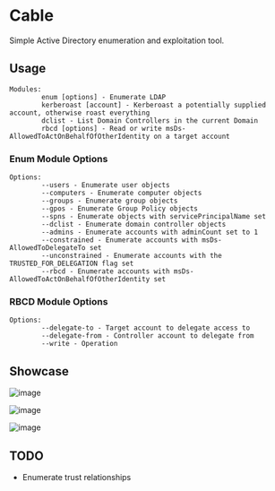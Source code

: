 # Cable
Simple Active Directory enumeration and exploitation tool.

## Usage
```
Modules:
        enum [options] - Enumerate LDAP
        kerberoast [account] - Kerberoast a potentially supplied account, otherwise roast everything
        dclist - List Domain Controllers in the current Domain
        rbcd [options] - Read or write msDs-AllowedToActOnBehalfOfOtherIdentity on a target account
```
### Enum Module Options
```
Options:
        --users - Enumerate user objects
        --computers - Enumerate computer objects
        --groups - Enumerate group objects
        --gpos - Enumerate Group Policy objects
        --spns - Enumerate objects with servicePrincipalName set
        --dclist - Enumerate domain controller objects
        --admins - Enumerate accounts with adminCount set to 1
        --constrained - Enumerate accounts with msDs-AllowedToDelegateTo set
        --unconstrained - Enumerate accounts with the TRUSTED_FOR_DELEGATION flag set
        --rbcd - Enumerate accounts with msDs-AllowedToActOnBehalfOfOtherIdentity set
```

### RBCD Module Options
```
Options:
        --delegate-to - Target account to delegate access to
        --delegate-from - Controller account to delegate from
        --write - Operation
```

## Showcase
![image](https://github.com/user-attachments/assets/7f4c072f-4f9a-49ba-ab1a-5eceba5056df)

![image](https://github.com/user-attachments/assets/f897cc60-5abc-4018-b2f8-bbd9789242fa)

![image](https://github.com/user-attachments/assets/33b0ff6a-55b7-4da3-a6a3-b167bc4f7757)


## TODO
- Enumerate trust relationships
